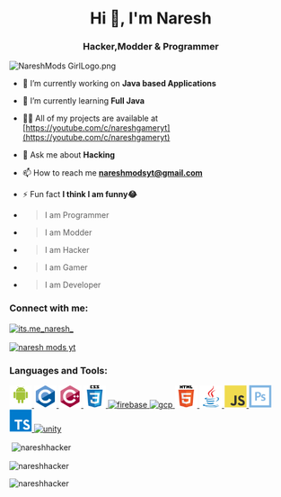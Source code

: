 <h1 align="center">Hi 👋, I'm Naresh</h1>

<h3 align="center">Hacker,Modder & Programmer</h3>


![NareshMods GirlLogo.png](https://user-images.githubusercontent.com/104439090/171969534-8e05c45e-455b-4742-a210-c21b4f754d4f.png)


- 🔭 I’m currently working on **Java based Applications**

- 🌱 I’m currently learning **Full Java**

- 👨‍💻 All of my projects are available at [https://youtube.com/c/nareshgameryt](https://youtube.com/c/nareshgameryt)

- 💬 Ask me about **Hacking**

- 📫 How to reach me **nareshmodsyt@gmail.com**

- ⚡ Fun fact **I think I am funny😂**

- >I am Programmer 

- >I am Modder

- >I am Hacker

- >I am Gamer

- >I am Developer

<h3 align="left">Connect with me:</h3>

<p align="left">

<a href="https://instagram.com/its.me_naresh_" target="blank"><img align="center" src="https://raw.githubusercontent.com/rahuldkjain/github-profile-readme-generator/master/src/images/icons/Social/instagram.svg" alt="its.me_naresh_" height="30" width="40" /></a>

<a href="https://www.youtube.com/c/naresh mods yt" target="blank"><img align="center" src="https://raw.githubusercontent.com/rahuldkjain/github-profile-readme-generator/master/src/images/icons/Social/youtube.svg" alt="naresh mods yt" height="30" width="40" /></a>

</p>

<h3 align="left">Languages and Tools:</h3>

<p align="left"> <a href="https://developer.android.com" target="_blank" rel="noreferrer"> <img src="https://raw.githubusercontent.com/devicons/devicon/master/icons/android/android-original-wordmark.svg" alt="android" width="40" height="40"/> </a> <a href="https://www.cprogramming.com/" target="_blank" rel="noreferrer"> <img src="https://raw.githubusercontent.com/devicons/devicon/master/icons/c/c-original.svg" alt="c" width="40" height="40"/> </a> <a href="https://www.w3schools.com/cpp/" target="_blank" rel="noreferrer"> <img src="https://raw.githubusercontent.com/devicons/devicon/master/icons/cplusplus/cplusplus-original.svg" alt="cplusplus" width="40" height="40"/> </a> <a href="https://www.w3schools.com/css/" target="_blank" rel="noreferrer"> <img src="https://raw.githubusercontent.com/devicons/devicon/master/icons/css3/css3-original-wordmark.svg" alt="css3" width="40" height="40"/> </a> <a href="https://firebase.google.com/" target="_blank" rel="noreferrer"> <img src="https://www.vectorlogo.zone/logos/firebase/firebase-icon.svg" alt="firebase" width="40" height="40"/> </a> <a href="https://cloud.google.com" target="_blank" rel="noreferrer"> <img src="https://www.vectorlogo.zone/logos/google_cloud/google_cloud-icon.svg" alt="gcp" width="40" height="40"/> </a> <a href="https://www.w3.org/html/" target="_blank" rel="noreferrer"> <img src="https://raw.githubusercontent.com/devicons/devicon/master/icons/html5/html5-original-wordmark.svg" alt="html5" width="40" height="40"/> </a> <a href="https://www.java.com" target="_blank" rel="noreferrer"> <img src="https://raw.githubusercontent.com/devicons/devicon/master/icons/java/java-original.svg" alt="java" width="40" height="40"/> </a> <a href="https://developer.mozilla.org/en-US/docs/Web/JavaScript" target="_blank" rel="noreferrer"> <img src="https://raw.githubusercontent.com/devicons/devicon/master/icons/javascript/javascript-original.svg" alt="javascript" width="40" height="40"/> </a> <a href="https://www.photoshop.com/en" target="_blank" rel="noreferrer"> <img src="https://raw.githubusercontent.com/devicons/devicon/master/icons/photoshop/photoshop-line.svg" alt="photoshop" width="40" height="40"/> </a> <a href="https://www.typescriptlang.org/" target="_blank" rel="noreferrer"> <img src="https://raw.githubusercontent.com/devicons/devicon/master/icons/typescript/typescript-original.svg" alt="typescript" width="40" height="40"/> </a> <a href="https://unity.com/" target="_blank" rel="noreferrer"> <img src="https://www.vectorlogo.zone/logos/unity3d/unity3d-icon.svg" alt="unity" width="40" height="40"/> </a> </p>

<p>&nbsp;<img align="center" src="https://github-readme-stats.vercel.app/api?username=nareshhacker&show_icons=true&locale=en" alt="nareshhacker" /></p>

<p><img align="center" src="https://github-readme-streak-stats.herokuapp.com/?user=nareshhacker&" alt="nareshhacker" /></p>

<div align="center"><p align="left"> <img src="https://komarev.com/ghpvc/?username=nareshhacker&label=Profile%20views&color=0e75b6&style=flat" alt="nareshhacker" /> </p>

</div>








